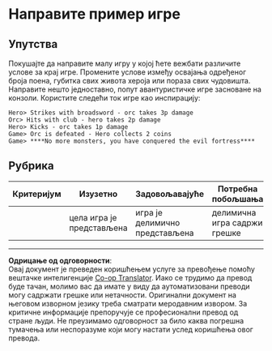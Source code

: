 <!--
CO_OP_TRANSLATOR_METADATA:
{
  "original_hash": "24201cf428c7edba1ccec2a78a0dd8f8",
  "translation_date": "2025-08-27T22:26:27+00:00",
  "source_file": "6-space-game/6-end-condition/assignment.md",
  "language_code": "sr"
}
-->
# Направите пример игре

## Упутства

Покушајте да направите малу игру у којој ћете вежбати различите услове за крај игре. Промените услове између освајања одређеног броја поена, губитка свих живота хероја или пораза свих чудовишта. Направите нешто једноставно, попут авантуристичке игре засноване на конзоли. Користите следећи ток игре као инспирацију:

```
Hero> Strikes with broadsword - orc takes 3p damage
Orc> Hits with club - hero takes 2p damage
Hero> Kicks - orc takes 1p damage
Game> Orc is defeated - Hero collects 2 coins
Game> ****No more monsters, you have conquered the evil fortress****
```

## Рубрика

| Критеријум | Изузетно              | Задовољавајуће              | Потребна побољшања         |
| ---------- | --------------------- | --------------------------- | -------------------------- |
|            | цела игра је представљена | игра је делимично представљена | делимична игра садржи грешке |

---

**Одрицање од одговорности**:  
Овај документ је преведен коришћењем услуге за превођење помоћу вештачке интелигенције [Co-op Translator](https://github.com/Azure/co-op-translator). Иако се трудимо да превод буде тачан, молимо вас да имате у виду да аутоматизовани преводи могу садржати грешке или нетачности. Оригинални документ на његовом изворном језику треба сматрати меродавним извором. За критичне информације препоручује се професионални превод од стране људи. Не преузимамо одговорност за било каква погрешна тумачења или неспоразуме који могу настати услед коришћења овог превода.